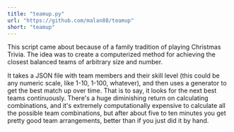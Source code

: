 ```yaml
---
title: "teamup.py"
url: "https://github.com/malan88/teamup"
short: "teamup"
---
```


This script came about because of a family tradition of playing Christmas
Trivia. The idea was to create a computerized method for achieving the closest
balanced teams of arbitrary size and number.

It takes a JSON file with team members and their skill level (this could be any
numeric scale, like 1-10, 1-100, whatever), and then uses a generator to get the
best match up over time. That is to say, it looks for the next best teams
continuously. There's a huge diminishing return on calculating combinations, and
it's extremely computationally expensive to calculate all the possible team
combinations, but after about five to ten minutes you get pretty good team
arrangements, better than if you just did it by hand.
